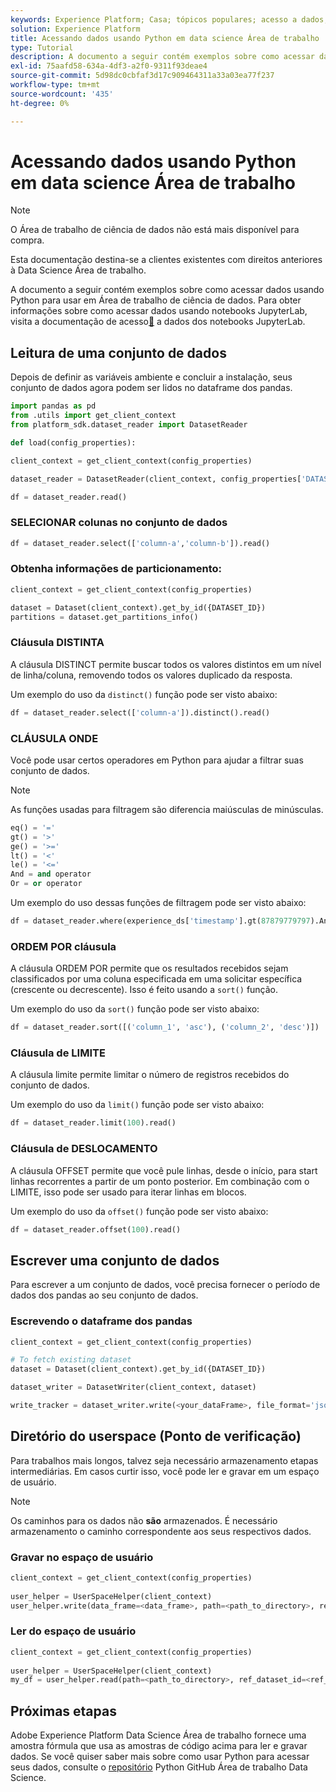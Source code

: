 ```yaml
---
keywords: Experience Platform; Casa; tópicos populares; acesso a dados; python sdk; api de acesso a dados; ler python; escrever python
solution: Experience Platform
title: Acessando dados usando Python em data science Área de trabalho
type: Tutorial
description: A documento a seguir contém exemplos sobre como acessar dados em Python para usar em Área de trabalho de ciência de dados.
exl-id: 75aafd58-634a-4df3-a2f0-9311f93deae4
source-git-commit: 5d98dc0cbfaf3d17c909464311a33a03ea77f237
workflow-type: tm+mt
source-wordcount: '435'
ht-degree: 0%

---
```


# Acessando dados usando Python em data science Área de trabalho

>[!NOTE]
>
>O Área de trabalho de ciência de dados não está mais disponível para compra.
>
>Esta documentação destina-se a clientes existentes com direitos anteriores à Data Science Área de trabalho.

A documento a seguir contém exemplos sobre como acessar dados usando Python para usar em Área de trabalho de ciência de dados. Para obter informações sobre como acessar dados usando notebooks JupyterLab, visita a documentação de acesso[&#128279;](../jupyterlab/access-notebook-data.md) a dados dos notebooks JupyterLab.

## Leitura de uma conjunto de dados

Depois de definir as variáveis ambiente e concluir a instalação, seus conjunto de dados agora podem ser lidos no dataframe dos pandas.

```python
import pandas as pd
from .utils import get_client_context
from platform_sdk.dataset_reader import DatasetReader

def load(config_properties):

client_context = get_client_context(config_properties)

dataset_reader = DatasetReader(client_context, config_properties['DATASET_ID'])

df = dataset_reader.read()
```

### SELECIONAR colunas no conjunto de dados

```python
df = dataset_reader.select(['column-a','column-b']).read()
```

### Obtenha informações de particionamento:

```python
client_context = get_client_context(config_properties)

dataset = Dataset(client_context).get_by_id({DATASET_ID})
partitions = dataset.get_partitions_info()
```

### Cláusula DISTINTA

A cláusula DISTINCT permite buscar todos os valores distintos em um nível de linha/coluna, removendo todos os valores duplicado da resposta.

Um exemplo do uso da `distinct()` função pode ser visto abaixo:

```python
df = dataset_reader.select(['column-a']).distinct().read()
```

### CLÁUSULA ONDE

Você pode usar certos operadores em Python para ajudar a filtrar suas conjunto de dados.

>[!NOTE]
>
>As funções usadas para filtragem são diferencia maiúsculas de minúsculas.

```python
eq() = '='
gt() = '>'
ge() = '>='
lt() = '<'
le() = '<='
And = and operator
Or = or operator
```

Um exemplo do uso dessas funções de filtragem pode ser visto abaixo:

```python
df = dataset_reader.where(experience_ds['timestamp'].gt(87879779797).And(experience_ds['timestamp'].lt(87879779797)).Or(experience_ds['a'].eq(123)))
```

### ORDEM POR cláusula

A cláusula ORDEM POR permite que os resultados recebidos sejam classificados por uma coluna especificada em uma solicitar específica (crescente ou decrescente). Isso é feito usando a `sort()` função.

Um exemplo do uso da `sort()` função pode ser visto abaixo:

```python
df = dataset_reader.sort([('column_1', 'asc'), ('column_2', 'desc')])
```

### Cláusula de LIMITE

A cláusula limite permite limitar o número de registros recebidos do conjunto de dados.

Um exemplo do uso da `limit()` função pode ser visto abaixo:

```python
df = dataset_reader.limit(100).read()
```

### Cláusula de DESLOCAMENTO

A cláusula OFFSET permite que você pule linhas, desde o início, para start linhas recorrentes a partir de um ponto posterior. Em combinação com o LIMITE, isso pode ser usado para iterar linhas em blocos.

Um exemplo do uso da `offset()` função pode ser visto abaixo:

```python
df = dataset_reader.offset(100).read()
```

## Escrever uma conjunto de dados

Para escrever a um conjunto de dados, você precisa fornecer o período de dados dos pandas ao seu conjunto de dados.

### Escrevendo o dataframe dos pandas

```python
client_context = get_client_context(config_properties)

# To fetch existing dataset
dataset = Dataset(client_context).get_by_id({DATASET_ID})

dataset_writer = DatasetWriter(client_context, dataset)

write_tracker = dataset_writer.write(<your_dataFrame>, file_format='json')
```

## Diretório do userspace (Ponto de verificação)

Para trabalhos mais longos, talvez seja necessário armazenamento etapas intermediárias. Em casos curtir isso, você pode ler e gravar em um espaço de usuário.

>[!NOTE]
>
>Os caminhos para os dados não **são** armazenados. É necessário armazenamento o caminho correspondente aos seus respectivos dados.

### Gravar no espaço de usuário

```python
client_context = get_client_context(config_properties)
                               
user_helper = UserSpaceHelper(client_context)
user_helper.write(data_frame=<data_frame>, path=<path_to_directory>, ref_dataset_id=<ref_dataset_id>)
```

### Ler do espaço de usuário

```python
client_context = get_client_context(config_properties)
                               
user_helper = UserSpaceHelper(client_context)
my_df = user_helper.read(path=<path_to_directory>, ref_dataset_id=<ref_dataset_id>)
```

## Próximas etapas

Adobe Experience Platform Data Science Área de trabalho fornece uma amostra fórmula que usa as amostras de código acima para ler e gravar dados. Se você quiser saber mais sobre como usar Python para acessar seus dados, consulte o [repositório](https://github.com/adobe/experience-platform-dsw-reference/tree/master/recipes/python/retail) Python GitHub Área de trabalho Data Science.
